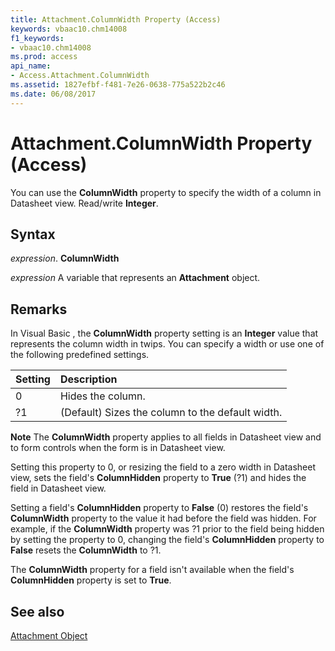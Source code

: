 ```yaml
---
title: Attachment.ColumnWidth Property (Access)
keywords: vbaac10.chm14008
f1_keywords:
- vbaac10.chm14008
ms.prod: access
api_name:
- Access.Attachment.ColumnWidth
ms.assetid: 1827efbf-f481-7e26-0638-775a522b2c46
ms.date: 06/08/2017
---
```



# Attachment.ColumnWidth Property (Access)

You can use the  **ColumnWidth** property to specify the width of a column in Datasheet view. Read/write **Integer**.


## Syntax

 _expression_. **ColumnWidth**

 _expression_ A variable that represents an **Attachment** object.


## Remarks

In Visual Basic , the  **ColumnWidth** property setting is an **Integer** value that represents the column width in twips. You can specify a width or use one of the following predefined settings.



|**Setting**|**Description**|
|:-----|:-----|
|0|Hides the column.|
|?1|(Default) Sizes the column to the default width.|

 **Note**  The  **ColumnWidth** property applies to all fields in Datasheet view and to form controls when the form is in Datasheet view.

Setting this property to 0, or resizing the field to a zero width in Datasheet view, sets the field's  **ColumnHidden** property to **True** (?1) and hides the field in Datasheet view.

Setting a field's  **ColumnHidden** property to **False** (0) restores the field's **ColumnWidth** property to the value it had before the field was hidden. For example, if the **ColumnWidth** property was ?1 prior to the field being hidden by setting the property to 0, changing the field's **ColumnHidden** property to **False** resets the **ColumnWidth** to ?1.

The  **ColumnWidth** property for a field isn't available when the field's **ColumnHidden** property is set to **True**.


## See also


[Attachment Object](Access.Attachment.md)

